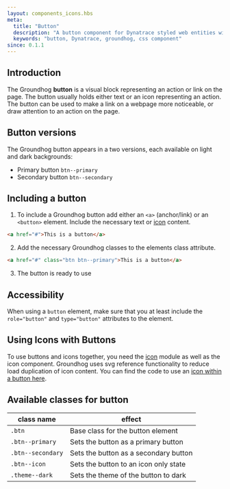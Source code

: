 ```yaml
---
layout: components_icons.hbs
meta:
  title: "Button"
  description: "A button component for Dynatrace styled web entities with css and markup examples."
  keywords: "button, Dynatrace, groundhog, css component"
since: 0.1.1
---
```



## Introduction
The Groundhog **button** is a visual block representing an action or link on the page. The button usually holds either text or an icon representing an action.
The button can be used to make a link on a webpage more noticeable, or draw attention to an action on the page.


## Button versions
The Groundhog button appears in a two versions, each available on light and dark backgrounds:

* Primary button `btn--primary`
* Secondary button `btn--secondary`


## Including a button
1. To include a Groundhog button add either an `<a>` (anchor/link) or an `<button>` element. Include the necessary text or [icon][icon] content.
```html
<a href="#">This is a button</a>
```
2. Add the necessary Groundhog classes to the elements class attribute.
```html
<a href="#" class="btn btn--primary">This is a button</a>
```
3. The button is ready to use


## Accessibility
When using a `button` element, make sure that you at least include the `role="button"` and `type="button"` attributes to the element.


## Using Icons with Buttons
To use buttons and icons together, you need the [icon][icon] module as well as the icon component. Groundhog uses svg reference functionality to reduce load duplication of icon content.
You can find the code to use an [icon within a button here][sample-icon-with-button].

[icon]: /doc/components/icons/
[sample-icon-with-button]: #sample-02-button-primary-icon-only.html


## Available classes for button
| class name | effect |
|------------|--------|
| `.btn` | Base class for the button element |
| `.btn--primary` | Sets the button as a primary button |
| `.btn--secondary` | Sets the button as a secondary button |
| `.btn--icon` | Sets the button to an icon only state |
| `.theme--dark` | Sets the theme of the button to dark |
